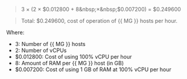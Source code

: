 > 3 × (2&nbsp;×&nbsp;$0.012800 + 8&nbsp;×&nbsp;$0.007200) = $0.249600

> Total: $0.249600, cost of operation of {{ MG }} hosts per hour.

Where:
* 3: Number of {{ MG }} hosts
* 2: Number of vCPUs
* $0.012800: Cost of using 100% vCPU per hour
* 8: Amount of RAM per {{ MG }} host (in GB)
* $0.007200: Cost of using 1 GB of RAM at 100% vCPU per hour